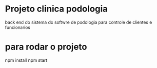 # Projeto clinica podologia
back end do sistema do softwre de podologia para controle de clientes e funcionarios
# para rodar o projeto
npm install
npm start
